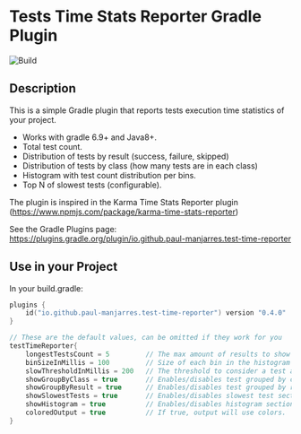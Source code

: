 # Tests Time Stats Reporter Gradle Plugin

![Build](https://github.com/paul-manjarres/tests-time-reporter-gradle-plugin/actions/workflows/gradle.yml/badge.svg)

## Description
This is a simple Gradle plugin that reports tests execution time statistics of your project.

* Works with gradle 6.9+ and Java8+. 
* Total test count.
* Distribution of tests by result (success, failure, skipped)
* Distribution of tests by class (how many tests are in each class)
* Histogram with test count distribution per bins.
* Top N of slowest tests (configurable).

The plugin is inspired in the Karma Time Stats Reporter plugin (https://www.npmjs.com/package/karma-time-stats-reporter)

See the Gradle Plugins page: https://plugins.gradle.org/plugin/io.github.paul-manjarres.test-time-reporter

## Use in your Project

In your build.gradle:

```kotlin
plugins {
    id("io.github.paul-manjarres.test-time-reporter") version "0.4.0"
}

// These are the default values, can be omitted if they work for you
testTimeReporter{
    longestTestsCount = 5         // The max amount of results to show in slowest test section. 
    binSizeInMillis = 100         // Size of each bin in the histogram
    slowThresholdInMillis = 200   // The threshold to consider a test as 'slow'
    showGroupByClass = true       // Enables/disables test grouped by class section
    showGroupByResult = true      // Enables/disables test grouped by result section
    showSlowestTests = true       // Enables/disables slowest test section
    showHistogram = true          // Enables/disables histogram section
    coloredOutput = true          // If true, output will use colors. 
}
```
